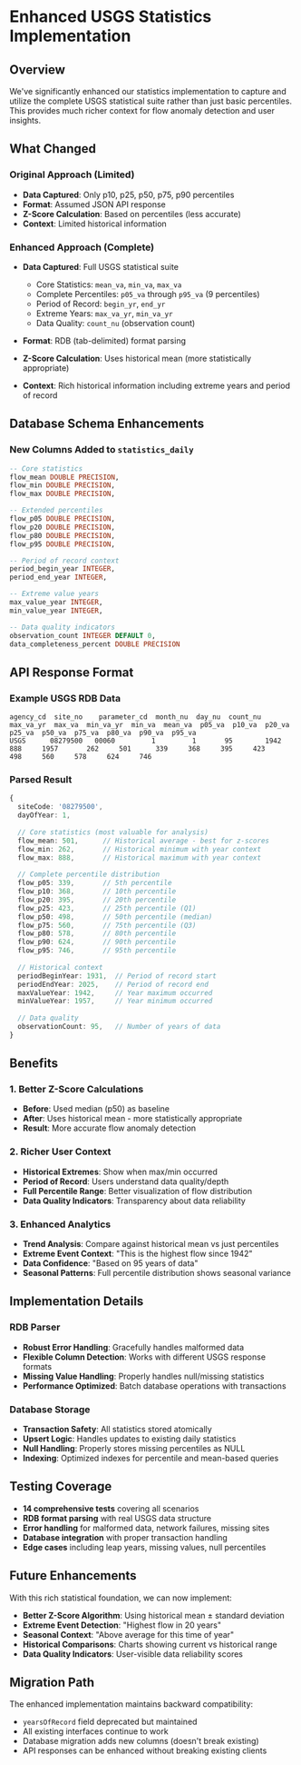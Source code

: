 # Enhanced USGS Statistics Implementation

## Overview
We've significantly enhanced our statistics implementation to capture and utilize the complete USGS statistical suite rather than just basic percentiles. This provides much richer context for flow anomaly detection and user insights.

## What Changed

### Original Approach (Limited)
- **Data Captured**: Only p10, p25, p50, p75, p90 percentiles
- **Format**: Assumed JSON API response
- **Z-Score Calculation**: Based on percentiles (less accurate)
- **Context**: Limited historical information

### Enhanced Approach (Complete)
- **Data Captured**: Full USGS statistical suite
  - Core Statistics: `mean_va`, `min_va`, `max_va`
  - Complete Percentiles: `p05_va` through `p95_va` (9 percentiles)
  - Period of Record: `begin_yr`, `end_yr`
  - Extreme Years: `max_va_yr`, `min_va_yr`
  - Data Quality: `count_nu` (observation count)

- **Format**: RDB (tab-delimited) format parsing
- **Z-Score Calculation**: Uses historical mean (more statistically appropriate)
- **Context**: Rich historical information including extreme years and period of record

## Database Schema Enhancements

### New Columns Added to `statistics_daily`
```sql
-- Core statistics
flow_mean DOUBLE PRECISION,
flow_min DOUBLE PRECISION, 
flow_max DOUBLE PRECISION,

-- Extended percentiles
flow_p05 DOUBLE PRECISION,
flow_p20 DOUBLE PRECISION,
flow_p80 DOUBLE PRECISION,
flow_p95 DOUBLE PRECISION,

-- Period of record context
period_begin_year INTEGER,
period_end_year INTEGER,

-- Extreme value years
max_value_year INTEGER,
min_value_year INTEGER,

-- Data quality indicators
observation_count INTEGER DEFAULT 0,
data_completeness_percent DOUBLE PRECISION
```

## API Response Format

### Example USGS RDB Data
```
agency_cd  site_no    parameter_cd  month_nu  day_nu  count_nu  max_va_yr  max_va  min_va_yr  min_va  mean_va  p05_va  p10_va  p20_va  p25_va  p50_va  p75_va  p80_va  p90_va  p95_va
USGS      08279500   00060         1         1       95        1942       888     1957       262     501      339     368     395     423     498     560     578     624     746
```

### Parsed Result
```typescript
{
  siteCode: '08279500',
  dayOfYear: 1,
  
  // Core statistics (most valuable for analysis)
  flow_mean: 501,      // Historical average - best for z-scores
  flow_min: 262,       // Historical minimum with year context
  flow_max: 888,       // Historical maximum with year context
  
  // Complete percentile distribution
  flow_p05: 339,       // 5th percentile
  flow_p10: 368,       // 10th percentile
  flow_p20: 395,       // 20th percentile  
  flow_p25: 423,       // 25th percentile (Q1)
  flow_p50: 498,       // 50th percentile (median)
  flow_p75: 560,       // 75th percentile (Q3)
  flow_p80: 578,       // 80th percentile
  flow_p90: 624,       // 90th percentile
  flow_p95: 746,       // 95th percentile
  
  // Historical context
  periodBeginYear: 1931,  // Period of record start
  periodEndYear: 2025,    // Period of record end
  maxValueYear: 1942,     // Year maximum occurred
  minValueYear: 1957,     // Year minimum occurred
  
  // Data quality
  observationCount: 95,   // Number of years of data
}
```

## Benefits

### 1. Better Z-Score Calculations
- **Before**: Used median (p50) as baseline
- **After**: Uses historical mean - more statistically appropriate
- **Result**: More accurate flow anomaly detection

### 2. Richer User Context
- **Historical Extremes**: Show when max/min occurred
- **Period of Record**: Users understand data quality/depth
- **Full Percentile Range**: Better visualization of flow distribution
- **Data Quality Indicators**: Transparency about data reliability

### 3. Enhanced Analytics
- **Trend Analysis**: Compare against historical mean vs just percentiles  
- **Extreme Event Context**: "This is the highest flow since 1942"
- **Data Confidence**: "Based on 95 years of data"
- **Seasonal Patterns**: Full percentile distribution shows seasonal variance

## Implementation Details

### RDB Parser
- **Robust Error Handling**: Gracefully handles malformed data
- **Flexible Column Detection**: Works with different USGS response formats  
- **Missing Value Handling**: Properly handles null/missing statistics
- **Performance Optimized**: Batch database operations with transactions

### Database Storage
- **Transaction Safety**: All statistics stored atomically
- **Upsert Logic**: Handles updates to existing daily statistics
- **Null Handling**: Properly stores missing percentiles as NULL
- **Indexing**: Optimized indexes for percentile and mean-based queries

## Testing Coverage
- **14 comprehensive tests** covering all scenarios
- **RDB format parsing** with real USGS data structure
- **Error handling** for malformed data, network failures, missing sites
- **Database integration** with proper transaction handling
- **Edge cases** including leap years, missing values, null percentiles

## Future Enhancements
With this rich statistical foundation, we can now implement:
- **Better Z-Score Algorithm**: Using historical mean ± standard deviation
- **Extreme Event Detection**: "Highest flow in 20 years"
- **Seasonal Context**: "Above average for this time of year"  
- **Historical Comparisons**: Charts showing current vs historical range
- **Data Quality Indicators**: User-visible data reliability scores

## Migration Path
The enhanced implementation maintains backward compatibility:
- `yearsOfRecord` field deprecated but maintained
- All existing interfaces continue to work
- Database migration adds new columns (doesn't break existing)
- API responses can be enhanced without breaking existing clients